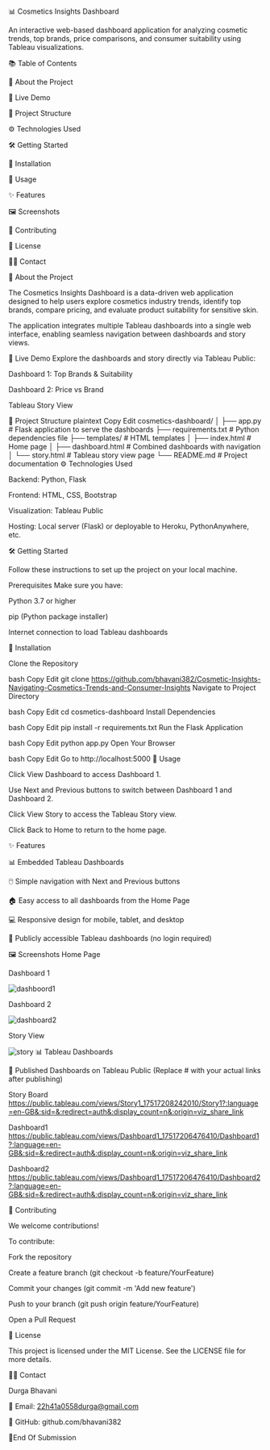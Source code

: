 📊 Cosmetics Insights Dashboard

An interactive web-based dashboard application for analyzing cosmetic trends, top brands, price comparisons, and consumer suitability using Tableau visualizations.

📚 Table of Contents

📢 About the Project

🚀 Live Demo

📂 Project Structure

⚙️ Technologies Used

🛠️ Getting Started

🔧 Installation

📌 Usage

✨ Features

🖼️ Screenshots

🤝 Contributing

📜 License

🙋‍♀️ Contact

📢 About the Project

The Cosmetics Insights Dashboard is a data-driven web application designed to help users explore cosmetics industry trends, identify top brands, compare pricing, and evaluate product suitability for sensitive skin.

The application integrates multiple Tableau dashboards into a single web interface, enabling seamless navigation between dashboards and story views.

🚀 Live Demo
Explore the dashboards and story directly via Tableau Public:

Dashboard 1: Top Brands & Suitability

Dashboard 2: Price vs Brand

Tableau Story View

📂 Project Structure
plaintext
Copy
Edit
cosmetics-dashboard/
│
├── app.py                # Flask application to serve the dashboards
├── requirements.txt      # Python dependencies file
├── templates/            # HTML templates
│   ├── index.html        # Home page
│   ├── dashboard.html    # Combined dashboards with navigation
│   └── story.html        # Tableau story view page
└── README.md             # Project documentation
⚙️ Technologies Used

Backend: Python, Flask

Frontend: HTML, CSS, Bootstrap

Visualization: Tableau Public

Hosting: Local server (Flask) or deployable to Heroku, PythonAnywhere, etc.

🛠️ Getting Started

Follow these instructions to set up the project on your local machine.

Prerequisites
Make sure you have:

Python 3.7 or higher

pip (Python package installer)

Internet connection to load Tableau dashboards

🔧 Installation

Clone the Repository

bash
Copy
Edit
git clone https://github.com/bhavani382/Cosmetic-Insights-Navigating-Cosmetics-Trends-and-Consumer-Insights
Navigate to Project Directory

bash
Copy
Edit
cd cosmetics-dashboard
Install Dependencies

bash
Copy
Edit
pip install -r requirements.txt
Run the Flask Application

bash
Copy
Edit
python app.py
Open Your Browser

bash
Copy
Edit
Go to http://localhost:5000
📌 Usage

Click View Dashboard to access Dashboard 1.

Use Next and Previous buttons to switch between Dashboard 1 and Dashboard 2.

Click View Story to access the Tableau Story view.

Click Back to Home to return to the home page.

✨ Features

📊 Embedded Tableau Dashboards

🖱️ Simple navigation with Next and Previous buttons

🏠 Easy access to all dashboards from the Home Page

💻 Responsive design for mobile, tablet, and desktop

🔗 Publicly accessible Tableau dashboards (no login required)

🖼️ Screenshots
Home Page

Dashboard 1

![dashboord1](https://github.com/user-attachments/assets/47e3ce86-99f2-40cb-90c1-15955c14a38c)

Dashboard 2

![dashboard2](https://github.com/user-attachments/assets/cf7fba90-0f0e-4cdb-9976-88ccb9c19b7a)

Story View

![story](https://github.com/user-attachments/assets/82e53cae-d64f-48ec-8af8-45dc7dacbe46)
📊 Tableau Dashboards

🔗 Published Dashboards on Tableau Public
(Replace # with your actual links after publishing)

Story Board
https://public.tableau.com/views/Story1_17517208242010/Story1?:language=en-GB&:sid=&:redirect=auth&:display_count=n&:origin=viz_share_link

Dashboard1
https://public.tableau.com/views/Dashboard1_17517206476410/Dashboard1?:language=en-GB&:sid=&:redirect=auth&:display_count=n&:origin=viz_share_link

Dashboard2
https://public.tableau.com/views/Dashboard1_17517206476410/Dashboard2?:language=en-GB&:sid=&:redirect=auth&:display_count=n&:origin=viz_share_link

🤝 Contributing

We welcome contributions!

To contribute:

Fork the repository

Create a feature branch (git checkout -b feature/YourFeature)

Commit your changes (git commit -m 'Add new feature')

Push to your branch (git push origin feature/YourFeature)

Open a Pull Request

📜 License

This project is licensed under the MIT License.
See the LICENSE file for more details.

🙋‍♀️ Contact

Durga Bhavani

📧 Email: 22h41a0558durga@gmail.com

🔗 GitHub: github.com/bhavani382


👋End Of Submission
